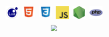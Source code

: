 <style>

    #box {
        text-align: center;
    }

    .lang {
        width: 35px;
        height: auto;
        margin: 3px;
    }

    .hideText {
        object-position: center -5px;
    }

    .langs {
        margin-top: 10px;
    }
    
</style>

<div id = "box">
    <img class = "lang" src = "https://raw.githubusercontent.com/github/explore/80688e429a7d4ef2fca1e82350fe8e3517d3494d/topics/lua/lua.png">
    <img class = "lang hideText" src = "https://raw.githubusercontent.com/github/explore/80688e429a7d4ef2fca1e82350fe8e3517d3494d/topics/html/html.png">
    <img class = "lang hideText" src = "https://raw.githubusercontent.com/github/explore/80688e429a7d4ef2fca1e82350fe8e3517d3494d/topics/css/css.png">
    <img class = "lang" src = "https://raw.githubusercontent.com/github/explore/80688e429a7d4ef2fca1e82350fe8e3517d3494d/topics/javascript/javascript.png">
    <img class = "lang" src = "https://raw.githubusercontent.com/github/explore/80688e429a7d4ef2fca1e82350fe8e3517d3494d/topics/nodejs/nodejs.png">
    <img class = "lang" src = "https://raw.githubusercontent.com/github/explore/80688e429a7d4ef2fca1e82350fe8e3517d3494d/topics/php/php.png">
    <br>
    <img class = "langs" src = "https://github-readme-stats.vercel.app/api/top-langs/?username=GizmoTjaz&layout=compact&theme=tokyonight">
</div>